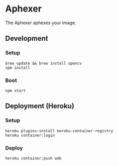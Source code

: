 # Aphexer

The Aphexer aphexes your image.

## Development

### Setup

```
brew update && brew install opencv
npm install
```

### Boot

```
npm start
```

## Deployment (Heroku)

### Setup

```
heroku plugins:install heroku-container-registry
heroku container:login
```

### Deploy

```
heroku container:push web
```
